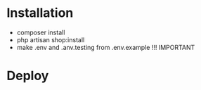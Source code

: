 # Installation

- composer install
- php artisan shop:install
- make .env and .anv.testing from .env.example  !!! IMPORTANT



# Deploy

